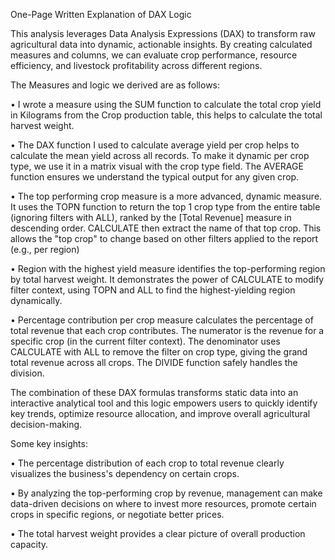 One-Page Written Explanation of DAX Logic


This analysis leverages Data Analysis Expressions (DAX) to transform raw agricultural data into dynamic, actionable insights. By creating calculated measures and columns, we can evaluate crop performance, resource efficiency, and livestock profitability across different regions.


The Measures and logic we derived are as follows:


•	I wrote a measure using the SUM function to calculate the total crop yield in Kilograms from the Crop production table, this helps to calculate the total harvest weight.


•	The DAX function I used to calculate average yield per crop helps to calculate the mean yield across all records. To make it dynamic per crop type, we use it in a matrix visual with the crop type field. The AVERAGE function ensures we understand the typical output for any given crop.


•	The top performing crop measure is a more advanced, dynamic measure. It uses the TOPN function to return the top 1 crop type from the entire table (ignoring filters with ALL), ranked by the [Total Revenue] measure in descending order. CALCULATE then extract the name of that top crop. This allows the "top crop" to change based on other filters applied to the report (e.g., per region)


•	Region with the highest yield measure identifies the top-performing region by total harvest weight. It demonstrates the power of CALCULATE to modify filter context, using TOPN and ALL to find the highest-yielding region dynamically.


•	Percentage contribution per crop measure calculates the percentage of total revenue that each crop contributes. The numerator is the revenue for a specific crop (in the current filter context). The denominator uses CALCULATE with ALL to remove the filter on crop type, giving the grand total revenue across all crops. The DIVIDE function safely handles the division.


The combination of these DAX formulas transforms static data into an interactive analytical tool and this logic empowers users to quickly identify key trends, optimize resource allocation, and improve overall agricultural decision-making.


Some key insights:


•	The percentage distribution of each crop to total revenue clearly visualizes the business's dependency on certain crops.


•	By analyzing the top-performing crop by revenue, management can make data-driven decisions on where to invest more resources, promote certain crops in specific regions, or negotiate better prices.


•	The total harvest weight provides a clear picture of overall production capacity. 
